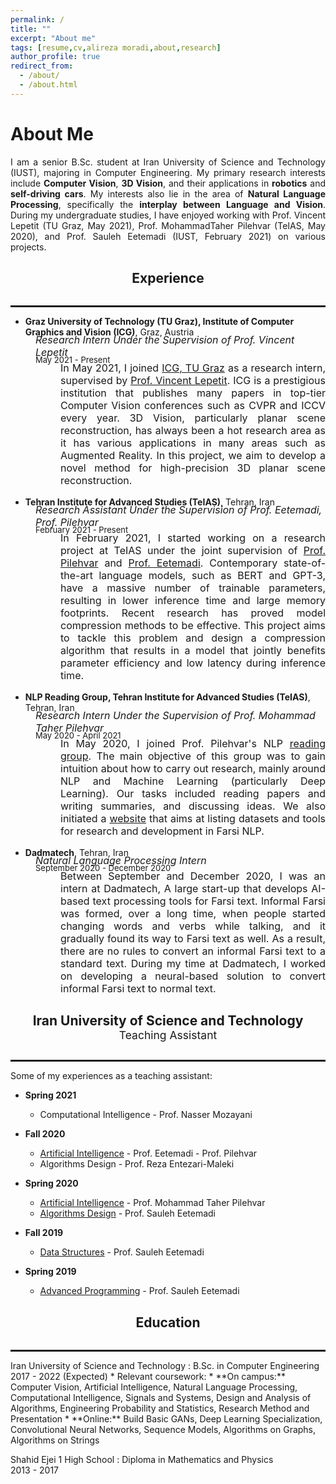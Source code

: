 ```yaml
---
permalink: /
title: ""
excerpt: "About me"
tags: [resume,cv,alireza moradi,about,research]
author_profile: true
redirect_from: 
  - /about/
  - /about.html
---
```

# About Me
<p style="text-align: justify;">
I am a senior B.Sc. student at Iran University of Science and Technology (IUST), majoring in Computer Engineering. My primary research interests include <b>Computer Vision</b>, <b>3D Vision</b>, and their applications in <b>robotics</b> and <b>self-driving cars</b>. My interests also lie in the area of <b>Natural Language Processing</b>, specifically the <b>interplay between Language and Vision</b>. During my undergraduate studies, I have enjoyed working with Prof. Vincent Lepetit (TU Graz, May 2021), Prof. MohammadTaher Pilehvar (TeIAS, May 2020), and Prof. Sauleh Eetemadi (IUST, February 2021) on various projects.
</p>

<header>
    <h2 style="margin-bottom: -25px">Experience</h2>
</header>
<hr style="border:0.5px solid"/>
<!-- ---------- -->

* **Graz University of Technology (TU Graz), Institute of Computer Graphics and Vision (ICG)**, Graz, Austria  
<p style="margin-left:40px;font-size: 16px;margin-top: -20px;"><i>Research Intern Under the Supervision of Prof. Vincent Lepetit</i></p>
<p style="margin-left:40px;font-size: 13px;margin-top: -22px;">May 2021 - Present</p>

<p style="margin-left: 80px; text-align: justify; font-size: 16px;margin-top: -18px;">
In May 2021, I joined <a href="https://www.tugraz.at/institute/icg/home/">ICG, TU Graz</a> as a research intern, supervised by <a href="https://vincentlepetit.github.io">Prof. Vincent Lepetit</a>. ICG is a prestigious institution that publishes many papers in top-tier Computer Vision conferences such as CVPR and ICCV every year. 3D Vision, particularly planar scene reconstruction, has always been a hot research area as it has various applications in many areas such as Augmented Reality. In this project, we aim to develop a novel method for high-precision 3D planar scene reconstruction.
</p>


* **Tehran Institute for Advanced Studies (TeIAS)**, Tehran, Iran  
<p style="margin-left:40px;font-size: 16px;margin-top: -20px;"><i>Research Assistant Under the Supervision of Prof. Eetemadi, Prof. Pilehvar</i></p>
<p style="margin-left:40px;font-size: 13px;margin-top: -22px;">February 2021 - Present</p>

<p style="margin-left: 80px; text-align: justify; font-size: 16px;margin-top: -18px;">
In February 2021, I started working on a research project at TeIAS under the joint supervision of <a href="https://pilehvar.github.io">Prof. Pilehvar</a> and <a href="http://www.sauleh.ir">Prof. Eetemadi</a>. Contemporary state-of-the-art language models, such as BERT and GPT-3, have a massive number of trainable parameters, resulting in lower inference time and large memory footprints. Recent research has proved model compression methods to be effective. This project aims to tackle this problem and design a compression algorithm that results in a model that jointly benefits parameter efficiency and low latency during inference time.
</p>

* **NLP Reading Group, Tehran Institute for Advanced Studies (TeIAS)**, Tehran, Iran  
<p style="margin-left:40px;font-size: 16px;margin-top: -20px;"><i>Research Intern Under the Supervision of Prof. Mohammad Taher Pilehvar</i></p>
<p style="margin-left:40px;font-size: 13px;margin-top: -22px;">May 2020 - April 2021</p>

<p style="margin-left: 80px; text-align: justify; font-size: 16px;margin-top: -18px;">
In May 2020, I joined Prof. Pilehvar's NLP <a href="https://teias.institute/natural-language-processing-nlp-reading-group">reading group</a>. The main objective of this group was to gain intuition about how to carry out research, mainly around NLP and Machine Learning (particularly Deep Learning). Our tasks included reading papers and writing summaries, and discussing ideas. We also initiated a <a href="https://nlpdataset.ir">website</a> that aims at listing datasets and tools for research and development in Farsi NLP.
</p>

* **Dadmatech**, Tehran, Iran  
<p style="margin-left:40px;font-size: 16px;margin-top: -20px;"><i>Natural Language Processing Intern</i></p>
<p style="margin-left:40px;font-size: 13px;margin-top: -22px;">September 2020 - December 2020</p>

<p style="margin-left: 80px; text-align: justify; font-size: 16px;margin-top: -18px;">
Between September and December 2020, I was an intern at Dadmatech, A large start-up that develops AI-based text processing tools for Farsi text. Informal Farsi was formed, over a long time, when people started changing words and verbs while talking, and it gradually found its way to Farsi text as well. As a result, there are no rules to convert an informal Farsi text to a standard text. During my time at Dadmatech, I worked on developing a neural-based solution to convert informal Farsi text to normal text.
</p>

<!-- ### Iran University of Science and Technology -->
<!-- **<span style="font-size:larger;margin-bottom: -25px;">Iran University of Science and Technology</span>**
:	Teaching Assistant
<hr style="border:0.5px solid;margin-top: -15px;"/> -->

<header>
    <h2>Iran University of Science and Technology<br><sup style="font-weight: normal;">Teaching Assistant</sup></h2>
</header>
<hr style="border:0.5px solid; margin-top: -27px"/>

Some of my experiences as a teaching assistant:  

* **Spring 2021**
	* Computational Intelligence - Prof. Nasser Mozayani

* **Fall 2020**
	* [Artificial Intelligence](http://www.sauleh.ir/ai99/) - Prof. Eetemadi - Prof. Pilehvar
	* Algorithms Design - Prof. Reza Entezari-Maleki

* **Spring 2020**
	* [Artificial Intelligence](https://iust-courses.github.io/ai982/) - Prof. Mohammad Taher Pilehvar
	* [Algorithms Design](http://sauleh.github.io/ad98/) - Prof. Sauleh Eetemadi

* **Fall 2019**
	* [Data Structures](http://www.sauleh.ir/ds98/) - Prof. Sauleh Eetemadi

* **Spring 2019**
	* [Advanced Programming](http://www.sauleh.ir/ap97/) - Prof. Sauleh Eetemadi

<header>
    <h2 style="margin-bottom: -25px">Education</h2>
</header>
<hr style="border:0.1px solid"/>
Iran University of Science and Technology
:	B.Sc. in Computer Engineering  
2017 - 2022 (Expected)  
	* Relevant coursework:
		* **On campus:** Computer Vision, Artificial Intelligence, Natural Language Processing, Computational Intelligence, Signals and Systems, Design and Analysis of Algorithms, Engineering Probability and Statistics, Research Method and Presentation
		* **Online:** Build Basic GANs, Deep Learning Specialization, Convolutional Neural Networks, Sequence Models, Algorithms on Graphs, Algorithms on Strings

Shahid Ejei 1 High School
:	Diploma in Mathematics and Physics  
2013 - 2017

<!-- ------

News
======

<font size="3">
<ul>
	<li>
		<b>Apr 2021</b>: I joined ICG, TU Graz as a research intern. We will be working on a 3D Vision project.
	</li>
	<li>
		<b>Feb 2021</b>: I started working on an NLP research project at TeIAS. We will be working on compression methods for BERT-based language models.
	</li>
	<li>
		<b>Sep 2020</b>: I joined Dadmatech as an intern.
	</li>
	<li>
		<b>May 2020</b>: I joined Dr. Pilehvar's NLP reading group.
	</li>
</ul>
</font>
 -->